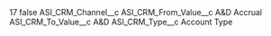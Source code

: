 <?xml version="1.0" encoding="UTF-8"?>
<CustomMetadata xmlns="http://soap.sforce.com/2006/04/metadata" xmlns:xsi="http://www.w3.org/2001/XMLSchema-instance" xmlns:xsd="http://www.w3.org/2001/XMLSchema">
    <label>17</label>
    <protected>false</protected>
    <values>
        <field>ASI_CRM_Channel__c</field>
        <value xsi:nil="true"/>
    </values>
    <values>
        <field>ASI_CRM_From_Value__c</field>
        <value xsi:type="xsd:string">A&amp;D Accrual</value>
    </values>
    <values>
        <field>ASI_CRM_To_Value__c</field>
        <value xsi:type="xsd:string">A&amp;D</value>
    </values>
    <values>
        <field>ASI_CRM_Type__c</field>
        <value xsi:type="xsd:string">Account Type</value>
    </values>
</CustomMetadata>
